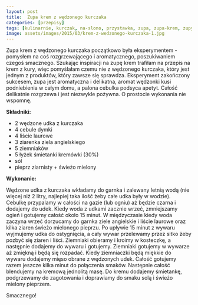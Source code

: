 ```yaml
---
layout: post
title:  Zupa krem z wędzonego kurczaka
categories: [przepisy]
tags: [kulinarnie, kurczak, na-slono, przystawka, zupa, zupa-krem, zupy]
image: assets/images/2015/03/krem-z-wedzonego-kurczaka-1.jpg
---
```

Zupa krem z wędzonego kurczaka początkowo była eksperymentem - pomysłem na coś rozgrzewającego i aromatycznego, poszukiwaniem czegoś smacznego. Szukając inspiracji na zupę krem trafiłam na przepis na krem z kury, więc pomyślałam czemu nie z wędzonego kurczaka, który jest jednym z produktów, który zawsze się sprawdza. Eksperyment zakończony sukcesem, zupa jest aromatyczna i delikatna, aromat wędzonki kusi podniebienia w całym domu, a palona cebulka podsyca apetyt. Całość delikatnie rozgrzewa i jest niezwykle pożywna. O prostocie wykonania nie wspomnę.

**Składniki:**
* 2 wędzone udka z kurczaka
* 4 cebule dymki
* 4 liście laurowe
* 3 ziarenka ziela angielskiego
* 5 ziemniaków
* 5 łyżek śmietanki kremówki (30%)
* sól
* pieprz ziarnisty + świeżo mielony

**Wykonanie:**

Wędzone udka z kurczaka wkładamy do garnka i zalewany letnią wodą (nie więcej niż 2 litry, najlepiej taka ilość żeby całe udka były w wodzie). Cebulkę przypalamy w całości na gazie (lub ogniu) aż będzie czarna i dodajemy do udek. Kiedy woda z udkami zacznie wrzeć, zmniejszamy ogień i gotujemy całość około 15 minut. W międzyczasie kiedy woda zaczyna wrzeć dorzucamy do garnka ziele angielskie i liście laurowe oraz kilka ziaren świeżo mielonego pieprzu. Po upływie 15 minut z wywaru wyjmujemy udka do ostygnięcia, a cały wywar przelewamy przez sitko żeby pozbyć się ziaren i liści. Ziemniaki obieramy i kroimy w kosteczkę, a następnie dodajemy do wywaru i gotujemy. Ziemniaki gotujemy w wywarze aż zmiękną i będą się rozpadać. Kiedy ziemniaczki będą miękkie do wywaru dodajemy mięso obrane z wędzonych udek. Całość gotujemy razem jeszcze kilka minut do połączenia smaków. Następnie całość blendujemy na kremową jednolitą masę. Do kremu dodajemy śmietankę, podgrzewamy do zagotowania i doprawiamy do smaku solą i świeżo mielony pieprzem.

Smacznego!